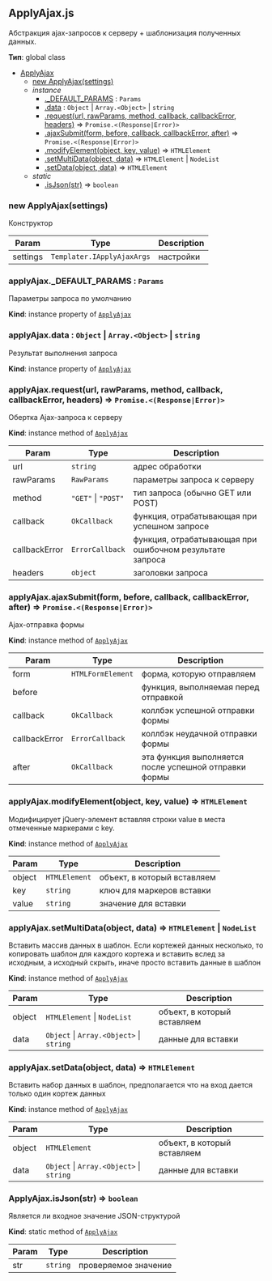 ## ApplyAjax.js

Абстракция ajax-запросов к серверу + шаблонизация полученных данных.

**Тип**: global class  

* [ApplyAjax](#ApplyAjax)
    * [new ApplyAjax(settings)](#new_ApplyAjax_new)
    * _instance_
        * [._DEFAULT_PARAMS](#ApplyAjax+_DEFAULT_PARAMS) : <code>Params</code>
        * [.data](#ApplyAjax+data) : <code>Object</code> \| <code>Array.&lt;Object&gt;</code> \| <code>string</code>
        * [.request(url, rawParams, method, callback, callbackError, headers)](#ApplyAjax+request) ⇒ <code>Promise.&lt;(Response\|Error)&gt;</code>
        * [.ajaxSubmit(form, before, callback, callbackError, after)](#ApplyAjax+ajaxSubmit) ⇒ <code>Promise.&lt;(Response\|Error)&gt;</code>
        * [.modifyElement(object, key, value)](#ApplyAjax+modifyElement) ⇒ <code>HTMLElement</code>
        * [.setMultiData(object, data)](#ApplyAjax+setMultiData) ⇒ <code>HTMLElement</code> \| <code>NodeList</code>
        * [.setData(object, data)](#ApplyAjax+setData) ⇒ <code>HTMLElement</code>
    * _static_
        * [.isJson(str)](#ApplyAjax.isJson) ⇒ <code>boolean</code>

<a name="new_ApplyAjax_new"></a>

### new ApplyAjax(settings)
Конструктор


| Param | Type | Description |
| --- | --- | --- |
| settings | <code>Templater.IApplyAjaxArgs</code> | настройки |

<a name="ApplyAjax+_DEFAULT_PARAMS"></a>

### applyAjax._DEFAULT_PARAMS : <code>Params</code>
Параметры запроса по умолчанию

**Kind**: instance property of [<code>ApplyAjax</code>](#ApplyAjax)  
<a name="ApplyAjax+data"></a>

### applyAjax.data : <code>Object</code> \| <code>Array.&lt;Object&gt;</code> \| <code>string</code>
Результат выполнения запроса

**Kind**: instance property of [<code>ApplyAjax</code>](#ApplyAjax)  
<a name="ApplyAjax+request"></a>

### applyAjax.request(url, rawParams, method, callback, callbackError, headers) ⇒ <code>Promise.&lt;(Response\|Error)&gt;</code>
Обертка Ajax-запроса к серверу

**Kind**: instance method of [<code>ApplyAjax</code>](#ApplyAjax)  

| Param | Type | Description |
| --- | --- | --- |
| url | <code>string</code> | адрес обработки |
| rawParams | <code>RawParams</code> | параметры запроса к серверу |
| method | <code>&quot;GET&quot;</code> \| <code>&quot;POST&quot;</code> | тип запроса (обычно GET или POST) |
| callback | <code>OkCallback</code> | функция, отрабатывающая при успешном запросе |
| callbackError | <code>ErrorCallback</code> | функция, отрабатывающая при ошибочном результате запроса |
| headers | <code>object</code> | заголовки запроса |

<a name="ApplyAjax+ajaxSubmit"></a>

### applyAjax.ajaxSubmit(form, before, callback, callbackError, after) ⇒ <code>Promise.&lt;(Response\|Error)&gt;</code>
Ajax-отправка формы

**Kind**: instance method of [<code>ApplyAjax</code>](#ApplyAjax)  

| Param | Type | Description |
| --- | --- | --- |
| form | <code>HTMLFormElement</code> | форма, которую отправляем |
| before |  | функция, выполняемая перед отправкой |
| callback | <code>OkCallback</code> | коллбэк успешной отправки формы |
| callbackError | <code>ErrorCallback</code> | коллбэк неудачной отправки формы |
| after | <code>OkCallback</code> | эта функция выполняется после успешной отправки формы |

<a name="ApplyAjax+modifyElement"></a>

### applyAjax.modifyElement(object, key, value) ⇒ <code>HTMLElement</code>
Модифицирует jQuery-элемент вставляя строки value в места отмеченные маркерами с key.

**Kind**: instance method of [<code>ApplyAjax</code>](#ApplyAjax)  

| Param | Type | Description |
| --- | --- | --- |
| object | <code>HTMLElement</code> | объект, в который вставляем |
| key | <code>string</code> | ключ для маркеров вставки |
| value | <code>string</code> | значение для вставки |

<a name="ApplyAjax+setMultiData"></a>

### applyAjax.setMultiData(object, data) ⇒ <code>HTMLElement</code> \| <code>NodeList</code>
Вставить массив данных в шаблон. Если кортежей данных несколько, то копировать шаблон для каждого кортежа и вставить вслед за исходным,
а исходный скрыть, иначе просто вставить данные в шаблон

**Kind**: instance method of [<code>ApplyAjax</code>](#ApplyAjax)  

| Param | Type | Description |
| --- | --- | --- |
| object | <code>HTMLElement</code> \| <code>NodeList</code> | объект, в который вставляем |
| data | <code>Object</code> \| <code>Array.&lt;Object&gt;</code> \| <code>string</code> | данные для вставки |

<a name="ApplyAjax+setData"></a>

### applyAjax.setData(object, data) ⇒ <code>HTMLElement</code>
Вставить набор данных в шаблон, предполагается что на вход дается только один кортеж данных

**Kind**: instance method of [<code>ApplyAjax</code>](#ApplyAjax)  

| Param | Type | Description |
| --- | --- | --- |
| object | <code>HTMLElement</code> | объект, в который вставляем |
| data | <code>Object</code> \| <code>Array.&lt;Object&gt;</code> \| <code>string</code> | данные для вставки |

<a name="ApplyAjax.isJson"></a>

### ApplyAjax.isJson(str) ⇒ <code>boolean</code>
Является ли входное значение JSON-структурой

**Kind**: static method of [<code>ApplyAjax</code>](#ApplyAjax)  

| Param | Type | Description |
| --- | --- | --- |
| str | <code>string</code> | проверяемое значение |

